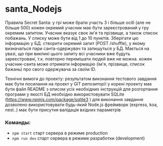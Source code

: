 # santa_Nodejs

Правила Secret Santa:
у грі може брати участь 3 і більше осіб (але не більше 500)
кожен окремий учасник має бути зареєстрований у гру окремим запитом. Учасник вказує своє ім'я та прізвище, а також список побажань.
У списку може бути від 1 до 10 пунктів. Зберігати цю інформацію у БД.
створити окремий запит (POST /shuffle), у якому визначаться пари санта-одержувач та запишуться у БД. Мається на увазі, що при викликі цього запиту всі учасники вже будуть зареєстровані, т.к. повторно перемішати людей вже не можна.
кожен учасник-санта може отримати інформацію (ім'я, прізвище, список бажань) про свого одержувача за своїм ID.

Технічні вимоги до проекту:
результатом виконання тестового завдання має бути посилання на проект у GIT репозиторії
у корені проекту має бути файл README з описом усіх необхідних інструкцій для розгортання програми
у якості БД необхідно використовувати SQLite (https://www.npmjs.com/package/sqlite3 )
для виконання завдання дозволено використовувати будь-який Node.js фреймворк (express, koa, nest..)
має бути присутня валідація вхідних параметрів

### Команды:

- `npm start` старт сервера в режиме production
- `npm run dev` старт сервера в режиме разработки (development)

